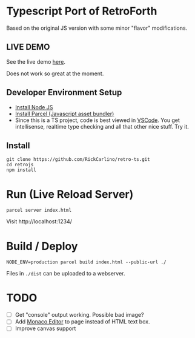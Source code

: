 # Typescript Port of RetroForth

Based on the original JS version with some minor "flavor" modifications.

## LIVE DEMO

See the live demo [here](https://rickcarlino.com/retrojs/).

Does not work so great at the moment.

## Developer Environment Setup

 * [Install Node JS](https://nodejs.org/en/download/)
 * [Install Parcel (Javascript asset bundler)](https://parceljs.org/getting_started.html)
 * Since this is a TS project, code is best viewed in [VSCode](https://code.visualstudio.com/). You get intellisense, realtime type checking and all that other nice stuff. Try it.

## Install

```
git clone https://github.com/RickCarlino/retro-ts.git
cd retrojs
npm install
```

# Run (Live Reload Server)

```
parcel server index.html
```

Visit http://localhost:1234/

# Build / Deploy

```
NODE_ENV=production parcel build index.html --public-url ./
```

Files in `./dist` can be uploaded to a webserver.

# TODO

 - [ ] Get "console" output working. Possible bad image?
 - [ ] Add [Monaco Editor](https://microsoft.github.io/monaco-editor/) to page instead of HTML text box.
 - [ ] Improve canvas support
